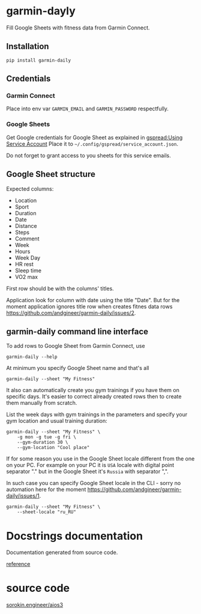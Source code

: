 # garmin-dayly

Fill Google Sheets with fitness data from Garmin Connect.

## Installation

    pip install garmin-daily

## Credentials

### Garmin Connect
Place into env var `GARMIN_EMAIL` and `GARMIN_PASSWORD` respectfully.

### Google Sheets
Get Google credentials for Google Sheet as explained in [gspread:Using Service Account](https://docs.gspread.org/en/latest/oauth2.html#enable-api-access-for-a-project)
Place it to `~/.config/gspread/service_account.json`.

Do not forget to grant access to you sheets for this service emails.

## Google Sheet structure

Expected columns:

- Location
- Sport
- Duration
- Date
- Distance
- Steps
- Comment
- Week
- Hours
- Week Day
- HR rest
- Sleep time
- VO2 max

First row should be with the columns' titles.

Application look for column with date using the title "Date".
But for the moment application ignores title row when creates fitnes data rows
https://github.com/andgineer/garmin-daily/issues/2.

## garmin-daily command line interface

To add rows to Google Sheet from Garmin Connect, use

    garmin-daily --help

At minimum you specify Google Sheet name and that's all

    garmin-daily --sheet "My Fitness"

It also can automatically create you gym trainings if you have them
on specific days.
It's easier to correct already created rows then to create them
manually from scratch.

List the week days with gym trainings in the parameters
and specify your gym location and usual training duration:

    garmin-daily --sheet "My Fitness" \
        -g mon -g tue -g fri \
        --gym-duration 30 \
        --gym-location "Cool place"

If for some reason you use in the Google Sheet locale different from
the one on your PC.
For example on your PC it is `USA` locale with digital point separator "."
but in the Google Sheet it's `Russia` with separator ",".

In such case you can specify Google Sheet locale in the CLI -
sorry no automation here for the moment
https://github.com/andgineer/garmin-daily/issues/1.

    garmin-daily --sheet "My Fitness" \
        --sheet-locale "ru_RU"

# Docstrings documentation

Documentation generated from source code.

[reference](docstrings/)

# source code

[sorokin.engineer/aios3](https://github.com/andgineer/garmin-daily)
